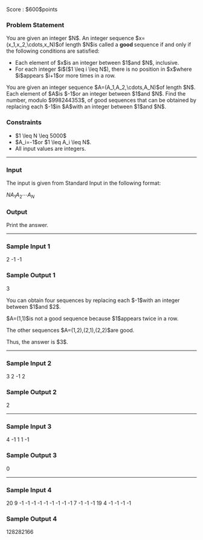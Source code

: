 
<div>

<span>

<span>

<p>
Score : $600$points
</p>

<div>

<section>

### **Problem Statement**

<p>
You are given an integer $N$.
An integer sequence $x=(x_1,x_2,\cdots,x_N)$of length $N$is called a 
<strong>
good
</strong>
sequence if and only if the following conditions are satisfied:
</p>

<ul>

<li>
Each element of $x$is an integer between $1$and $N$, inclusive.
</li>

<li>
For each integer $i$($1 \leq i \leq N$), there is no position in $x$where $i$appears $i+1$or more times in a row.
</li>

</ul>

<p>
You are given an integer sequence $A=(A_1,A_2,\cdots,A_N)$of length $N$.
Each element of $A$is $-1$or an integer between $1$and $N$.
Find the number, modulo $998244353$, of good sequences that can be obtained by replacing each $-1$in $A$with an integer between $1$and $N$.
</p>

</section>

</div>

<div>

<section>

### **Constraints**

<ul>

<li>
$1 \leq N \leq 5000$
</li>

<li>
$A_i=-1$or $1 \leq A_i \leq N$.
</li>

<li>
All input values are integers.
</li>

</ul>

</section>

</div>

---

<div>

<div>

<section>

### **Input**

<p>
The input is given from Standard Input in the following format:
</p>

<div>

$N$$A_1$$A_2$$\cdots$$A_N$
</div>

</section>

</div>

<div>

<section>

### **Output**

<p>
Print the answer.
</p>

</section>

</div>

</div>

---

<div>

<section>

### **Sample Input 1**

<div>

2
-1 -1

</div>

</section>

</div>

<div>

<section>

### **Sample Output 1**

<div>

3

</div>

<p>
You can obtain four sequences by replacing each $-1$with an integer between $1$and $2$.
</p>

<p>
$A=(1,1)$is not a good sequence because $1$appears twice in a row.
</p>

<p>
The other sequences $A=(1,2),(2,1),(2,2)$are good.
</p>

<p>
Thus, the answer is $3$.
</p>

</section>

</div>

---

<div>

<section>

### **Sample Input 2**

<div>

3
2 -1 2

</div>

</section>

</div>

<div>

<section>

### **Sample Output 2**

<div>

2

</div>

</section>

</div>

---

<div>

<section>

### **Sample Input 3**

<div>

4
-1 1 1 -1

</div>

</section>

</div>

<div>

<section>

### **Sample Output 3**

<div>

0

</div>

</section>

</div>

---

<div>

<section>

### **Sample Input 4**

<div>

20
9 -1 -1 -1 -1 -1 -1 -1 -1 -1 7 -1 -1 -1 19 4 -1 -1 -1 -1

</div>

</section>

</div>

<div>

<section>

### **Sample Output 4**

<div>

128282166

</div>

</section>

</div>

</span>

</span>

</div>
